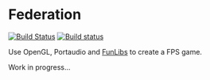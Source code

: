 Federation
==========

[![Build Status](https://travis-ci.org/ssbx/federation.svg?branch=master)](https://travis-ci.org/ssbx/federation)
[![Build status](https://ci.appveyor.com/api/projects/status/jhnm6oxd26bc7f38/branch/master?svg=true)](https://ci.appveyor.com/project/ssbx/federation/branch/master)

Use OpenGL, Portaudio and [FunLibs](https://github.com/funlibs) to create a FPS game.

Work in progress...
